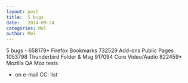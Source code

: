 ```yaml
---
layout: post
title:  5 bugs
date:   2014-09-24
categories: Mel
author: Mel
---
```





5 bugs -
658179* Firefox Bookmarks
732529 Add-ons  Public Pages
1053798 Thunderbird Folder & Msg
917094 Core Video/Audio
822459* Mozilla QA  Moz tests

* on e-mail CC: list
